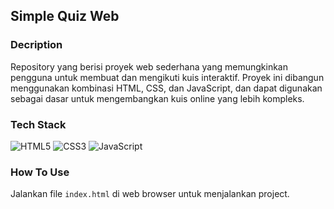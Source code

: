 ## Simple Quiz Web

### Decription

Repository yang berisi proyek web sederhana yang memungkinkan pengguna untuk membuat dan mengikuti kuis interaktif. Proyek ini dibangun menggunakan kombinasi HTML, CSS, dan JavaScript, dan dapat digunakan sebagai dasar untuk mengembangkan kuis online yang lebih kompleks.

### Tech Stack

![HTML5](https://img.shields.io/badge/html5-%23E34F26.svg?style=for-the-badge&logo=html5&logoColor=white)
![CSS3](https://img.shields.io/badge/css3-%231572B6.svg?style=for-the-badge&logo=css3&logoColor=white)
![JavaScript](https://img.shields.io/badge/javascript-%23323330.svg?style=for-the-badge&logo=javascript&logoColor=%23F7DF1E)

### How To Use

Jalankan file `index.html` di web browser untuk menjalankan project.
